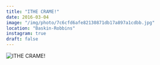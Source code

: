 ```yaml
---
title: "ITHE CRAME!"
date: 2016-03-04
image: "/img/photo/7c6cfd6afe82130871db17a897a1cdbb.jpg"
location: "Baskin-Robbins"
instagram: true
draft: false
---
```


![ITHE CRAME!](/img/photo/7c6cfd6afe82130871db17a897a1cdbb.jpg)
